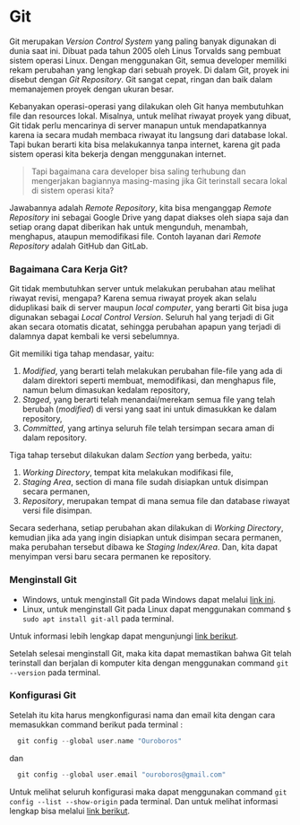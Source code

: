 # Git
Git merupakan *Version Control System* yang paling banyak digunakan di dunia saat ini. Dibuat pada tahun 2005 oleh Linus Torvalds sang pembuat sistem operasi Linux. Dengan menggunakan Git, semua developer memiliki rekam perubahan yang lengkap dari sebuah proyek. Di dalam Git, proyek ini disebut dengan *Git Repository*. Git sangat cepat, ringan dan baik dalam memanajemen proyek dengan ukuran besar.

Kebanyakan operasi-operasi yang dilakukan oleh Git hanya membutuhkan file dan resources lokal. Misalnya, untuk melihat riwayat proyek yang dibuat, Git tidak perlu mencarinya di server manapun untuk mendapatkannya karena ia secara mudah membaca riwayat itu langsung dari database lokal. Tapi bukan berarti kita bisa melakukannya tanpa internet, karena git pada sistem operasi kita bekerja dengan menggunakan internet.

> Tapi bagaimana cara developer bisa saling terhubung dan mengerjakan bagiannya masing-masing jika Git terinstall secara lokal di sistem operasi kita?

Jawabannya adalah *Remote Repository*, kita bisa menganggap *Remote Repository* ini sebagai Google Drive yang dapat diakses oleh siapa saja dan setiap orang dapat diberikan hak untuk mengunduh, menambah, menghapus, ataupun memodifikasi file. Contoh layanan dari *Remote Repository* adalah GitHub dan GitLab.

### Bagaimana Cara Kerja Git?
Git tidak membutuhkan server untuk melakukan perubahan atau melihat riwayat revisi, mengapa? Karena semua riwayat proyek akan selalu diduplikasi baik di server maupun *local computer*, yang berarti Git bisa juga digunakan sebagai *Local Control Version*. Seluruh hal yang terjadi di Git akan secara otomatis dicatat, sehingga perubahan apapun yang terjadi di dalamnya dapat kembali ke versi sebelumnya.

Git memiliki tiga tahap mendasar, yaitu:
1. *Modified*, yang berarti telah melakukan perubahan file-file yang ada di dalam direktori seperti membuat, memodifikasi, dan menghapus file, namun belum dimasukan kedalam repository,
2. *Staged*, yang berarti telah menandai/merekam semua file yang telah berubah (*modified*) di versi yang saat ini untuk dimasukkan ke dalam repository, 
3. *Committed*, yang artinya seluruh file telah tersimpan secara aman di dalam repository.

Tiga tahap tersebut dilakukan dalam *Section* yang berbeda, yaitu:
1. *Working Directory*, tempat kita melakukan modifikasi file,
2. *Staging Area*, section di mana file sudah disiapkan untuk disimpan secara permanen,
3. *Repository*, merupakan tempat di mana semua file dan database riwayat versi file disimpan.

Secara sederhana, setiap perubahan akan dilakukan di *Working Directory*, kemudian jika ada yang ingin disiapkan untuk disimpan secara permanen, maka perubahan tersebut dibawa ke *Staging Index/Area*. Dan, kita dapat menyimpan versi baru secara permanen ke repository.

### Menginstall Git
- Windows, untuk menginstall Git pada Windows dapat melalui [link ini](https://git-scm.com/download/win).
- Linux, untuk menginstall Git pada Linux dapat menggunakan command 
```$ sudo apt install git-all```
pada terminal.

Untuk informasi lebih lengkap dapat mengunjungi [link berikut](https://git-scm.com/book/en/v2/Getting-Started-Installing-Git).

Setelah selesai menginstall Git, maka kita dapat memastikan bahwa Git telah terinstall dan berjalan di komputer kita dengan menggunakan command ```git --version``` pada terminal.

### Konfigurasi Git
Setelah itu kita harus mengkonfigurasi nama dan email kita dengan cara memasukkan command berikut pada terminal :
```c
  git config --global user.name "Ouroboros"
```
dan
```c
  git config --global user.email "ouroboros@gmail.com"
```
Untuk melihat seluruh konfigurasi maka dapat menggunakan command ```git config --list --show-origin``` pada terminal. Dan untuk melihat informasi lengkap bisa melalui [link berikut](https://git-scm.com/docs/git-config).
